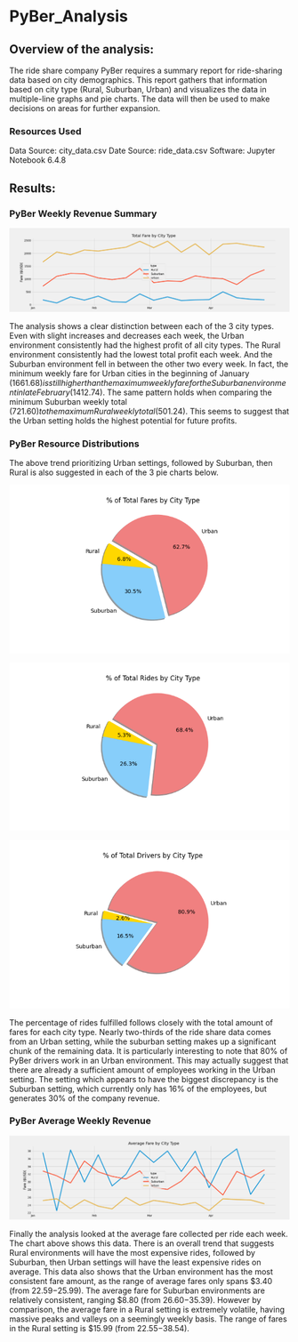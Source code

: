 # PyBer_Analysis

## Overview of the analysis:
<!-- The purpose of the new analysis is well defined. (3 pt) -->
The ride share company PyBer requires a summary report for ride-sharing data based on city demographics. This report gathers that information based on city type (Rural, Suburban, Urban) and visualizes the data in multiple-line graphs and pie charts. The data will then be used to make decisions on areas for further expansion. 

### Resources Used
Data Source: city_data.csv
Date Source: ride_data.csv
Software: Jupyter Notebook 6.4.8


## Results:
<!-- There is a description of the differences in ride-sharing data among the different city types. Ride-sharing data include the total rides, total drivers, total fares, average fare per ride and driver, and total fare by city type. (7 pt) -->

### PyBer Weekly Revenue Summary

![ian-zukowski](analysis/PyBer_fare_summary.png)

The analysis shows a clear distinction between each of the 3 city types. Even with slight increases and decreases each week, the Urban environment consistently had the highest profit of all city types. The Rural environment consistently had the lowest total profit each week. And the Suburban environment fell in between the other two every week. In fact, the minimum weekly fare for Urban cities in the beginning of January ($1661.68) is still higher than the maximum weekly fare for the Suburban environment in late February ($1412.74). The same pattern holds when comparing the minimum Suburban weekly total ($721.60) to the maximum Rural weekly total ($501.24). This seems to suggest that the Urban setting holds the highest potential for future profits. 

### PyBer Resource Distributions

The above trend prioritizing Urban settings, followed by Suburban, then Rural is also suggested in each of the 3 pie charts below. 

![ian-zukowski](analysis/Fig5.png)

![ian-zukowski](analysis/Fig6.png)

![ian-zukowski](analysis/Fig7.png)

The percentage of rides fulfilled follows closely with the total amount of fares for each city type. Nearly two-thirds of the ride share data comes from an Urban setting, while the suburban setting makes up a significant chunk of the remaining data. It is particularly interesting to note that 80% of PyBer drivers work in an Urban environment. This may actually suggest that there are already a sufficient amount of employees working in the Urban setting. The setting which appears to have the biggest discrepancy is the Suburban setting, which currently only has 16% of the employees, but generates 30% of the company revenue.

### PyBer Average Weekly Revenue

![ian-zukowski](analysis/PyBer_average_fare_summary.png)

Finally the analysis looked at the average fare collected per ride each week. The chart above shows this data. There is an overall trend that suggests Rural environments will have the most expensive rides, followed by Suburban, then Urban settings will have the least expensive rides on average. This data also shows that the Urban environment has the most consistent fare amount, as the range of average fares only spans $3.40 (from $22.59-$25.99). The average fare for Suburban environments are relatively consistent, ranging $8.80 (from $26.60-$35.39). However by comparison, the average fare in a Rural setting is extremely volatile, having massive peaks and valleys on a seemingly weekly basis. The range of fares in the Rural setting is $15.99 (from $22.55-$38.54). 

<!-- Summary:
There is a statement summarizing three business recommendations to the CEO for addressing any disparities among the city types. (4 pt) -->
